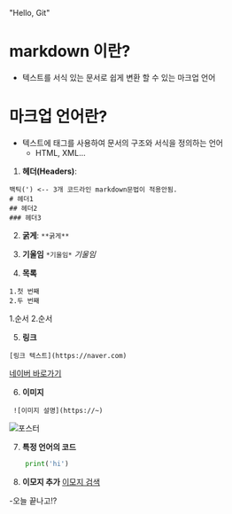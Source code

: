 "Hello, Git" 
# markdown 이란?

- 텍스트를 서식 있는 문서로 쉽게 변환 할 수 있는 마크업 언어

# 마크업 언어란?

- 텍스트에 태그를 사용하여 문서의 구조와 서식을 정의하는 언어
    - HTML, XML...
1. **헤더(Headers)**:
```
백틱(') <-- 3개 코드라인 markdown문법이 적용안됨.
# 헤더1
## 헤더2
### 헤더3
```

2. **굵게**:
```**굵게**```

3. **기울임**
``` *기울임* ```
*기울임*

4. **목록**
```
1.첫 번째
2.두 번째
```
1.순서
2.순서

5. **링크**
```
[링크 텍스트](https://naver.com)
```
[네이버 바로가기](https://naver.com)

6. **이미지**
```
 ![이미지 설명](https://~)
```

![포스터](https://img.khan.co.kr/weekly/2025/07/09/news-p.v1.20250702.4bef2328e5594751aa07881f32b8ea8c_P1.jpg)

7. **특정 언어의 코드**

```python
    print('hi')
```

8. **이모지 추가**
[이모지 검색](gttps://emojipedia.org)

-오늘 끝나고!?